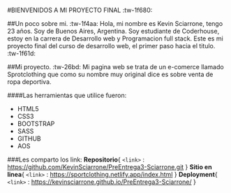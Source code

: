 #BIENVENIDOS A MI PROYECTO FINAL    :tw-1f680: 

##Un poco sobre mi.    :tw-1f4aa:
Hola, mi nombre es Kevin Sciarrone, tengo 23 años. Soy de Buenos Aires, Argentina. Soy estudiante de Coderhouse, estoy en la carrera de Desarrollo web y Programacion full stack.
Este es mi proyecto final del curso de desarrollo web, el primer paso hacia el titulo.    :tw-1f61d:

##Mi proyecto.   :tw-26bd:
Mi pagina web se trata de un e-comerce llamado Sprotclothing que como su nombre muy original dice es sobre venta de ropa deportiva.

####Las herramientas que utilice fueron:
- HTML5
- CSS3
- BOOTSTRAP
- SASS
- GITHUB
- AOS

###Les comparto los link:
**Repositorio**{
`<link>` : https://github.com/KevinSciarrone/PreEntrega3-Sciarrone.git
} 
**Sitio en linea**{
	`<link>` : https://sportclothing.netlify.app/index.html
} 
**Deployment**{
	`<link>` : https://kevinsciarrone.github.io/PreEntrega3-Sciarrone/
} 

